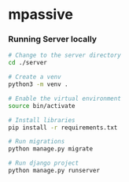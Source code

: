# mpassive

### Running Server locally

```bash
# Change to the server directory
cd ./server

# Create a venv
python3 -m venv .

# Enable the virtual environment
source bin/activate

# Install libraries
pip install -r requirements.txt

# Run migrations
python manage.py migrate

# Run django project
python manage.py runserver
```

